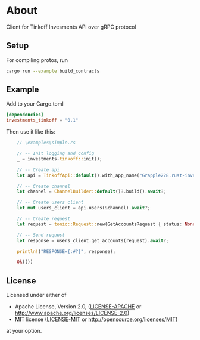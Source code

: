 # About

Client for Tinkoff Invesments API over gRPC protocol

## Setup

For compiling protos, run

```sh
cargo run --example build_contracts
```

## Example

Add to your Cargo.toml

```toml
[dependencies]
investments_tinkoff = "0.1"
```

Then use it like this:

```rust
    // \examples\simple.rs

    // -- Init logging and config
    _ = investments-tinkoff::init();

    // -- Create api
    let api = TinkoffApi::default().with_app_name("Grapple228.rust-investments-tinkoff");

    // -- Create channel
    let channel = ChannelBuilder::default()?.build().await?;

    // -- Create users client
    let mut users_client = api.users(&channel).await?;

    // -- Create request
    let request = tonic::Request::new(GetAccountsRequest { status: None });

    // -- Send request
    let response = users_client.get_accounts(request).await?;

    println!("RESPONSE={:#?}", response);

    Ok(())

```

## License

Licensed under either of

- Apache License, Version 2.0, ([LICENSE-APACHE](LICENSE-APACHE) or http://www.apache.org/licenses/LICENSE-2.0)
- MIT license ([LICENSE-MIT](LICENSE-MIT) or http://opensource.org/licenses/MIT)

at your option.
